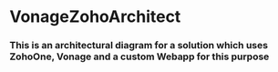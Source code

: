 # VonageZohoArchitect

### This is an architectural diagram for a solution which uses ZohoOne, Vonage and a custom Webapp for this purpose
